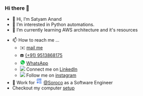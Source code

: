 ### Hi there 👋

<!--
**SatyamAnand98/SatyamAnand98** is a ✨ _special_ ✨ repository because its `README.md` (this file) appears on your GitHub profile.--->

- 👋 Hi, I’m Satyam Anand
- 👀 I’m interested in Python automations.
- 🌱 I’m currently learning AWS architecture and it's resources
<!-- - 💞️ I’m looking to collaborate on ... -->
- 📫 How to reach me ...
    - ✉️ [mail me](mailto:thesatemail@gmail.com)
    - ☎️ [(+91) 9513868175](tel:+919513868175)
    - <img src="https://github.com/SatyamAnand98/data/blob/master/favicon.png"/> [WhatsApp](https://api.whatsapp.com/send/?phone=919513868175&text=Hi&app_absent=0)
    - <img src="https://static-exp1.licdn.com/sc/h/2if24wp7oqlodqdlgei1n1520" width="20px"/> Connect me on [LinkedIn](https://www.linkedin.com/in/satyamanand/)
    - <img src="https://www.instagram.com/static/images/ico/favicon-192.png/68d99ba29cc8.png" width="20px"/> Follow me on [instagram](https://www.instagram.com/satyam_anand_/)
- 🏢 Work for <img src="https://github.com/SatyamAnand98/data/blob/master/soroco.png" width="20px" height="auto"/> [@Soroco](https://soroco.com/) as a Software Engineer
- Checkout my computer [setup](https://kit.co/satyam_anand_/computer-setup)
